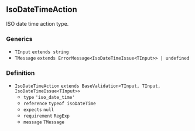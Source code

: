 IsoDateTimeAction
-----------------

ISO date time action type.

### Generics

*   `TInput` `extends string`
*   `TMessage` `extends ErrorMessage<IsoDateTimeIssue<TInput>> | undefined`

### Definition

*   `IsoDateTimeAction` `extends BaseValidation<TInput, TInput, IsoDateTimeIssue<TInput>>`
    *   `type` `'iso_date_time'`
    *   `reference` `typeof isoDateTime`
    *   `expects` `null`
    *   `requirement` `RegExp`
    *   `message` `TMessage`